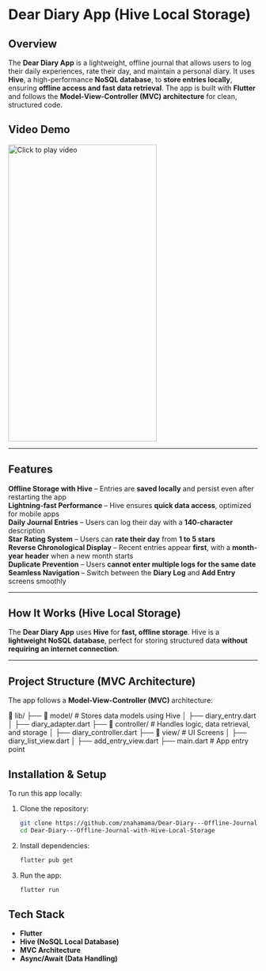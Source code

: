 # Dear Diary App (Hive Local Storage)

## Overview
The **Dear Diary App** is a lightweight, offline journal that allows users to log their daily experiences, rate their day, and maintain a personal diary. It uses **Hive**, a high-performance **NoSQL database**, to **store entries locally**, ensuring **offline access and fast data retrieval**. The app is built with **Flutter** and follows the **Model-View-Controller (MVC) architecture** for clean, structured code.

## Video Demo
<a href="https://www.youtube.com/shorts/DIgeB33kFfw">
  <img src="https://github.com/user-attachments/assets/0a1f5e08-2600-4054-92fd-62f034684688" 
       alt="Click to play video" width="300" height="600"/>
</a>

---

## Features
 **Offline Storage with Hive** – Entries are **saved locally** and persist even after restarting the app  
 **Lightning-fast Performance** – Hive ensures **quick data access**, optimized for mobile apps  
 **Daily Journal Entries** – Users can log their day with a **140-character** description  
 **Star Rating System** – Users can **rate their day** from **1 to 5 stars**  
 **Reverse Chronological Display** – Recent entries appear **first**, with a **month-year header** when a new month starts  
 **Duplicate Prevention** – Users **cannot enter multiple logs for the same date**  
 **Seamless Navigation** – Switch between the **Diary Log** and **Add Entry** screens smoothly  

---

## How It Works (Hive Local Storage)
The **Dear Diary App** uses **Hive** for **fast, offline storage**. Hive is a **lightweight NoSQL database**, perfect for storing structured data **without requiring an internet connection**.

---

## Project Structure (MVC Architecture)
The app follows a **Model-View-Controller (MVC)** architecture:

📂 lib/
 ├── 📂 model/         # Stores data models using Hive
 │   ├── diary_entry.dart
 │   ├── diary_adapter.dart
 ├── 📂 controller/    # Handles logic, data retrieval, and storage
 │   ├── diary_controller.dart
 ├── 📂 view/          # UI Screens
 │   ├── diary_list_view.dart
 │   ├── add_entry_view.dart
 ├── main.dart         # App entry point

## Installation & Setup
To run this app locally:
1. Clone the repository:
   ```bash
   git clone https://github.com/znahamama/Dear-Diary---Offline-Journal-with-Hive-Local-Storage.git
   cd Dear-Diary---Offline-Journal-with-Hive-Local-Storage
   ```
2. Install dependencies:
   ```bash
   flutter pub get
   ```
3. Run the app:
   ```bash
   flutter run
   ```
## Tech Stack
- **Flutter** 
- **Hive (NoSQL Local Database)** 
- **MVC Architecture** 
- **Async/Await (Data Handling)** 

